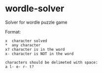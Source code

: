 # wordle-solver
Solver for wordle puzzle game


Format:

```
x  character solved
*  any character
x? character is in the word
x- character is NOT in the word

characters should be delimeted with space:
a l- e- r- t?
```